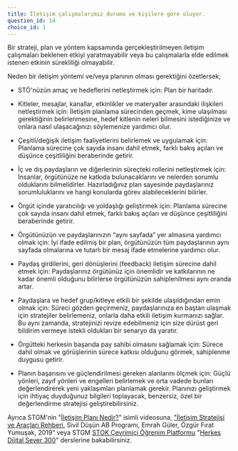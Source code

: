```yaml
---
title: İletişim çalışmalarımız duruma ve kişilere göre oluyor.
question_id: 14
choice_id: 1
---
```

Bir strateji, plan ve yöntem kapsamında gerçekleştirilmeyen iletişim çalışmaları beklenen etkiyi yaratmayabilir veya bu çalışmalarla elde edilmek istenen etkinin sürekliliği olmayabilir.

Neden bir iletişim yöntemi ve/veya planının olması gerektiğini özetlersek;

- STÖ'nüzün amaç ve hedeflerini netleştirmek için: Plan bir haritadır.

- Kitleler, mesajlar, kanallar, etkinlikler ve materyaller arasındaki ilişkileri netleştirmek için: İletişim planlama sürecinden geçmek, kime ulaşılması gerektiğinin belirlenmesine, hedef kitlenin neleri bilmesini istediğinize ve onlara nasıl ulaşacağınızı söylemenize yardımcı olur.

- Çeşitli/değişik iletişim faaliyetlerini belirlemek ve uygulamak için: Planlama sürecine çok sayıda insanı dahil etmek, farklı bakış açıları ve düşünce çeşitliliğini beraberinde getirir.

- İç ve dış paydaşların ve diğerlerinin süreçteki rollerini netleştirmek için: İnsanlar, örgütünüze ne katkıda bulunacaklarını ve nelerden sorumlu olduklarını bilmelidirler. Hazırladığınız plan sayesinde paydaşlarınız sorumluluklarını ve hangi konularda görev alabileceklerini bilirler.

- Örgüt içinde yaratıcılığı ve yoldaşlığı geliştirmek için: Planlama sürecine çok sayıda insanı dahil etmek, farklı bakış açıları ve düşünce çeşitliliğini beraberinde getirir.

- Örgütünüzün ve paydaşlarınızın “aynı sayfada” yer almasına yardımcı olmak için: İyi ifade edilmiş bir plan, örgütünüzün tüm paydaşlarının aynı sayfada olmalarına ve tutarlı bir mesaj ifade etmelerine yardımcı olur.

- Paydaş girdilerini, geri dönüşlerini (feedback) iletişim sürecine dahil etmek için: Paydaşlarınız örgütünüz için önemlidir ve katkılarının ne kadar önemli olduğunu bilirlerse örgütünüzün sahiplenilmesi aynı oranda artar.

- Paydaşlara ve hedef grup/kitleye etkili bir şekilde ulaşıldığından emin olmak için: Süreci gözden geçirmeniz, paydaşlarınıza en baştan ulaşmak için stratejiler belirlemeniz, onlarla daha etkili iletişim kurmanızı sağlar. Bu aynı zamanda, stratejinizi revize edebilmeniz için size dürüst geri bildirim vermeye istekli oldukları bir senaryo da yaratır.

- Örgütteki herkesin başarıda pay sahibi olmasını sağlamak için: Sürece dahil olmak ve görüşlerinin sürece katkısı olduğunu görmek, sahiplenme duygusu getirir.

- Planın başarısını ve güçlendirilmesi gereken alanlarını ölçmek için: Güçlü yönleri, zayıf yönleri ve engelleri belirlemek ve orta vadede bunları değerlendirerek yeni yaklaşımları planlamak gerekir. Planınızı geliştirmek için ihtiyaç duyduğunuz bilgileri toplayacak, benzersiz, özel bir değerlendirme stratejisi geliştirebilirsiniz.

Ayrıca STGM'nin "[<u>İletişim Planı Nedir?</u>](https://youtu.be/CxyPyjTvSrw)" isimli videosuna, [<u>"İletişim Stratejisi ve Araçları Rehberi</u>](https://www.stgm.org.tr/sites/default/files/2020-09/iletisim-stratejisi-ve-araclari-rehberi_0.pdf), Sivil Düşün AB Programı, Emrah Güler, Özgür Fırat Yumuşak, 2019” veya STGM [<u>STOK Çevrimiçi Öğrenim Platformu</u>](https://www.stgm.org.tr/stok-ogrenme-platformu) "[<u>Herkes Dijital Sever 300</u>](https://www.stgm.org.tr/sivil-toplum-okulu-stok/herkes-dijital-sever)" derslerine bakabilirsiniz.

